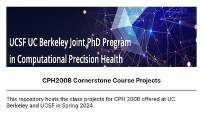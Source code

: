 <p align="center">
  <img width="840" height="160" src="assets/cphbanner.png" />
</p>
<h3 align="center">
    <b> CPH200B Cornerstone Course Projects </b>
</h3>

---------------

This repository hosts the class projects for CPH 200B offered at UC Berkeley and UCSF in Spring 2024. 

